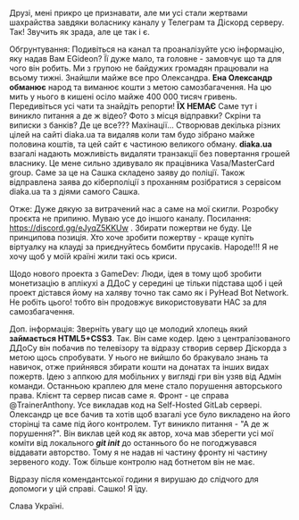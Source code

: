 Друзі, мені прикро це признавати, але ми усі стали жертвами шахрайства завдяки воласнику каналу у Телеграм та Діскорд серверу. Так! Звучить як зрада, але це так і є.

Обгрунтування:
Подивіться на канал та проаналізуйте усю інформацію, яку надав Вам EGideon? Її дуже мало, та головне - замовчує що та для чого він робить.
Ми з групою не байдужих громадян працювали на всьому тижні. Знайшли майже все про Олександра. **Ена Олександр обманює** народ та виманює кошти з метою самозбагачення. На цю мить у нього в кишені осіло майже 400 000 тисяч гривень. Передивіться усі чати та знайдіть репорти! **ЇХ НЕМАЄ** Саме тут і виникло питання а де ж відео? Фото з місця відправки? Скріни та виписки з банків? Де це все??? Махінації... Створював декілька різних цілей на сайті diaka.ua та видаляв коли там будо зібрано майже половина коштів, та цей сайт є частиною великого обману. **diaka.ua** взагалі надають можливість видаляти транзакції  без повертання грошей власнику. Це мене сильно здивувало як працівника Vasa/MasterCard group. Саме за це на Сашка складено заяву до поліції. Також відправлена заява до кіберполіції з проханням розібратися з сервісом diaka.ua та з діями самого Сашка.

Отже:
Дуже дякую за витрачений нас а саме на мої скигли. Розробку проєкта не припиню. Муваю усе до іншого каналу. Посилання: https://discord.gg/eJyqZ5KKUw . Збирати пожертви не буду. Це принципова позиція. Хто хоче зробити пожертву - краще купіть віртуалку на клауді за приєднуйтесь бомбити прусаків. Народе!!! Я не хочу щоб у моїй країні жили такі ось криси.

Щодо нового проекта з GameDev:
Люди, ідея в тому щоб зробити монетизацію в аплікухі а ДДоС у середині це тільки підстава щоб і цей проект дістався йому на халяву точно так само як і PyHead Bot Network. Не робіть цього! тобто він продовжує використовувати НАС за для самозбагачення.

Доп. інформація:
Зверніть увагу що це молодий хлопець який **займається HTML5+CSS3**. Так. Він саме кодер. Ідею з централізованого ДДоСу він побачив по телевізору та відразу створив сервер Діскорда з метою щось спробувати. У нього не вийшло бо бракувало знань та навичок, отже прийнявся збирати кошти на донатах та інших видах пожертв.
Ідею з аппкою для мобільних у вигляді гри він узяв від Адмін команди.
Останньою краплею для мене стало  порушення авторського права. Клієнт та сервер писав саме я. Фронт - це справа @TrainerAnthony. Усе викладав код на Self-Hosted GitLab сервері. Олександр це все бачив та хотів щоб взагалі усе було викладено на його сторінці та саме під його контролем. Тут виникло питання - "А де ж порушення?". Він виклав цей код як автор, хоча мав зберегти усі мої коміти від локального ***git init*** до останнього бо не погоджувався віддавати авторство. Тому я не надав ні частину фронту ні частину зервеного коду. Тож більше контролю над ботнетом він не має.

Відразу після комендантської години я вирушаю до слідчого для допомоги у цій справі. Сашко! Я їду.

Слава Україні.

